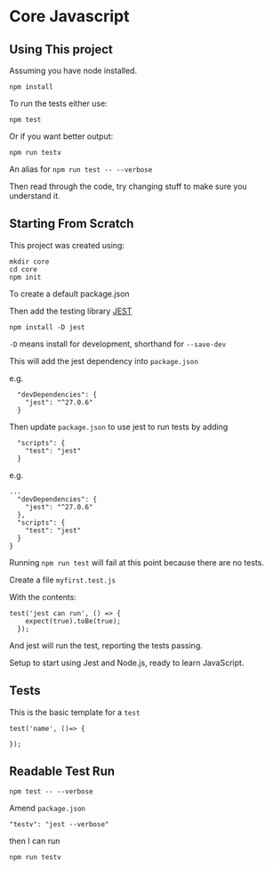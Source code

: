 # Core Javascript


## Using This project

Assuming you have node installed.

```
npm install
```

To run the tests either use:

```
npm test
```

Or if you want better output:

```
npm run testv
```

An alias for `npm run test -- --verbose`

Then read through the code, try changing stuff to make sure you understand it.

## Starting From Scratch

This project was created using:

```
mkdir core
cd core
npm init
```

To create a default package.json

Then add the testing library [JEST](https://jestjs.io/docs/getting-started)

```
npm install -D jest
```

`-D` means install for development, shorthand for `--save-dev`

This will add the jest dependency into `package.json`

e.g.

```
  "devDependencies": {
    "jest": "^27.0.6"
  }
```

Then update `package.json` to use jest to run tests by adding

```
  "scripts": {
    "test": "jest"
  }
```

e.g.

```
...
  "devDependencies": {
    "jest": "^27.0.6"
  },
  "scripts": {
    "test": "jest"
  }
}
```

Running `npm run test` will fail at this point because there are no tests.

Create a file `myfirst.test.js`

With the contents:

```
test('jest can run', () => {
    expect(true).toBe(true);
  });
```

And jest will run the test, reporting the tests passing.

Setup to start using Jest and Node.js, ready to learn JavaScript.

## Tests

This is the basic template for a `test`

```
test('name', ()=> {
    
});  
```

## Readable Test Run

```
npm test -- --verbose
```

Amend `package.json`

```
"testv": "jest --verbose"
```

then I can run

```
npm run testv
```

